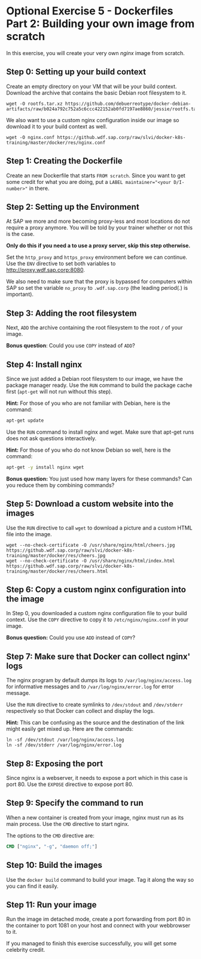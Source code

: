 # Optional Exercise 5 - Dockerfiles Part 2: Building your own image from scratch

In this exercise, you will create your very own _nginx_ image from scratch.

## Step 0: Setting up your build context

Create an empty directory on your VM that will be your build context. Download the archive that contains the basic Debian root filesystem to it.

```
wget -O rootfs.tar.xz https://github.com/debuerreotype/docker-debian-artifacts/raw/b024a792c752a5c6ccc422152ab0fd7197ae8860/jessie/rootfs.tar.xz
```

We also want to use a custom nginx configuration inside our image so download it to your build context as well.

```
wget -O nginx.conf https://github.wdf.sap.corp/raw/slvi/docker-k8s-training/master/docker/res/nginx.conf
```

## Step 1: Creating the Dockerfile

Create an new Dockerfile that starts `FROM scratch`. Since you want to get some credit for what you are doing, put a `LABEL maintainer="<your D/I-number>"` in there.

## Step 2: Setting up the Environment

At SAP we more and more becoming proxy-less and most locations do not require a proxy anymore. You will be told by your trainer whether or not this is the case.

**Only do this if you need a to use a proxy server, skip this step otherwise.**

Set the `http_proxy` and `https_proxy` environment before we can continue. Use the `ENV` directive to set both variables to http://proxy.wdf.sap.corp:8080.

We also need to make sure that the proxy is bypassed for computers within SAP so set the variable `no_proxy` to `.wdf.sap.corp` (the leading period(.) is important).


## Step 3: Adding the root filesystem

Next, `ADD` the archive containing the root filesystem to the root `/` of your image.

**Bonus question**: Could you use `COPY` instead of `ADD`?

## Step 4: Install nginx

Since we just added a Debian root filesystem to our image, we have the package manager ready. Use the `RUN` command to build the package cache first (`apt-get` will not run without this step).

**Hint:** For those of you who are not familiar with Debian, here is the command:

```bash
apt-get update
```

Use the `RUN` command to install nginx and wget. Make sure that apt-get runs does not ask questions interactively.

**Hint:** For those of you who do not know Debian so well, here is the command:

```bash
apt-get -y install nginx wget
```

**Bonus question:** You just used how many layers for these commands? Can you reduce them by combining commands?

## Step 5: Download a custom website into the images

Use the `RUN` directive to call `wget` to download a picture and a custom HTML file into the image.

```
wget --no-check-certificate -O /usr/share/nginx/html/cheers.jpg https://github.wdf.sap.corp/raw/slvi/docker-k8s-training/master/docker/res/cheers.jpg
wget --no-check-certificate -O /usr/share/nginx/html/index.html https://github.wdf.sap.corp/raw/slvi/docker-k8s-training/master/docker/res/cheers.html
```

## Step 6: Copy a custom nginx configuration into the image

In Step 0, you downloaded a custom nginx configuration file to your build context. Use the `COPY` directive to copy it to `/etc/nginx/nginx.conf` in your image.

**Bonus question:** Could you use `ADD` instead of `COPY`?

## Step 7: Make sure that Docker can collect nginx' logs

The nginx program by default dumps its logs to `/var/log/nginx/access.log` for informative messages and to `/var/log/nginx/error.log` for error message.

Use the `RUN` directive to create symlinks to `/dev/stdout` and `/dev/stderr` respectively so that Docker can collect and display the logs.

**Hint:** This can be confusing as the source and the destination of the link might easily get mixed up. Here are the commands:
```
ln -sf /dev/stdout /var/log/nginx/access.log
ln -sf /dev/stderr /var/log/nginx/error.log
```

## Step 8: Exposing the port

Since nginx is a webserver, it needs to expose a port which in this case is port 80. Use the `EXPOSE` directive to expose port 80.

## Step 9: Specify the command to run

When a new container is created from your image, nginx must run as its main process.
Use the `CMD` directive to start nginx.

The options to the `CMD` directive are:

```Dockerfile
CMD ["nginx", "-g", "daemon off;"]
```

## Step 10: Build the images

Use the `docker build` command to build your image. Tag it along the way so you can find it easily.

## Step 11: Run your image

Run the image im detached mode, create a port forwarding from port 80 in the container to port 1081 on your host and connect with your webbrowser to it.

If you managed to finish this exercise successfully, you will get some celebrity credit.
